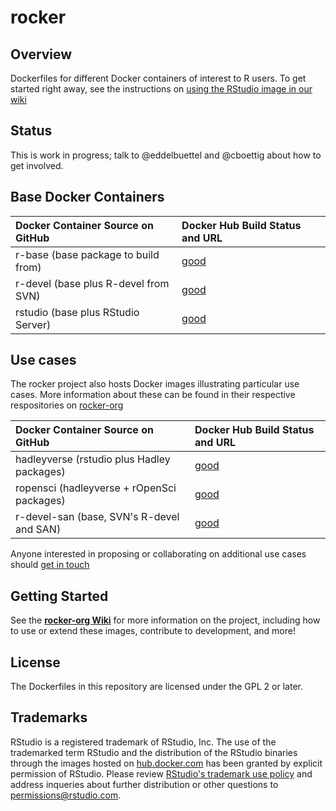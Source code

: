 # rocker #

## Overview ##

Dockerfiles for different Docker containers of interest to R users. To get started right away, see the instructions on [using the RStudio image in our wiki](https://github.com/rocker-org/rocker/wiki/Using-the-RStudio-Image)

## Status ##

This is work in progress; talk to @eddelbuettel and @cboettig about how to get involved.

## Base Docker Containers ##

| Docker Container Source on GitHub             | Docker Hub Build Status and URL
| :---------------------------------------      | :-----------------------------------------
| r-base (base package to build from)           | [good](https://registry.hub.docker.com/u/rocker/r-base/)
| r-devel (base plus R-devel from SVN)          | [good](https://registry.hub.docker.com/u/rocker/r-devel/)
| rstudio (base plus RStudio Server)            | [good](https://registry.hub.docker.com/u/rocker/rstudio/)


## Use cases ##

The rocker project also hosts Docker images illustrating particular use cases. More information
about these can be found in their respective respositories on [rocker-org](https://github.com/rocker-org)

| Docker Container Source on GitHub             | Docker Hub Build Status and URL
| :---------------------------------------      | :-----------------------------------------
| hadleyverse (rstudio plus Hadley packages)    | [good](https://registry.hub.docker.com/u/rocker/hadleyverse/)
| ropensci (hadleyverse + rOpenSci packages)    | [good](https://registry.hub.docker.com/u/rocker/ropensci/)
| r-devel-san (base, SVN's R-devel and SAN)     | [good](https://registry.hub.docker.com/u/rocker/r-devel-san/)

Anyone interested in proposing or collaborating on additional use cases should [get in touch](http://github.com/rocker-org/rocker/issues)


## Getting Started ##

See the **[rocker-org Wiki](https://github.com/rocker-org/rocker/wiki)** for more information on the project, including how to use or extend these images, contribute to development, and more!

## License ##

The Dockerfiles in this repository are licensed under the GPL 2 or later.

## Trademarks ##

RStudio is a registered trademark of RStudio, Inc.  The use
of the trademarked term RStudio and the distribution
of the RStudio binaries through the images hosted on
[hub.docker.com](https://registry.hub.docker.com/) has been granted
by explicit permission of RStudio.  Please review [RStudio's
trademark use policy](http://www.rstudio.com/about/trademark/) and
address inqueries about further distribution or other questions to
[permissions@rstudio.com](emailto:permissions@rstudio.com).


